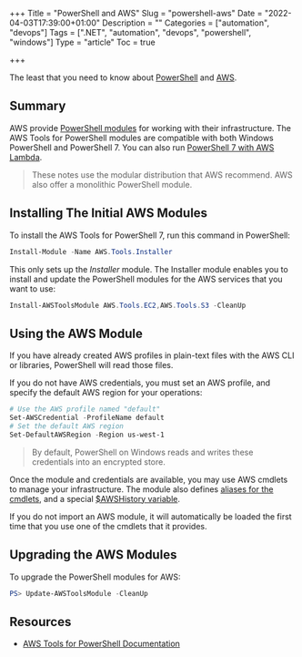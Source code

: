 +++
Title = "PowerShell and AWS"
Slug = "powershell-aws"
Date = "2022-04-03T17:39:00+01:00"
Description = ""
Categories = ["automation", "devops"]
Tags = [".NET", "automation", "devops", "powershell", "windows"]
Type = "article"
Toc = true

+++

The least that you need to know about [PowerShell](https://microsoft.com/powershell) and [AWS](https://aws.amazon.com/).

<!--more-->

## Summary

AWS provide [PowerShell modules](https://aws.amazon.com/powershell/) for working with their infrastructure. The AWS Tools for PowerShell modules are compatible with both Windows PowerShell and PowerShell 7. You can also run [PowerShell 7 with AWS Lambda](https://docs.aws.amazon.com/powershell/latest/userguide/pstools-lambda.html). 

> These notes use the modular distribution that AWS recommend. AWS also offer a monolithic PowerShell module.

## Installing The Initial AWS Modules

To install the AWS Tools for PowerShell 7, run this command in PowerShell:

~~~powershell
Install-Module -Name AWS.Tools.Installer
~~~

This only sets up the *Installer* module. The Installer module enables you to install and update the PowerShell modules for the AWS services that you want to use:

~~~powershell
Install-AWSToolsModule AWS.Tools.EC2,AWS.Tools.S3 -CleanUp
~~~

## Using the AWS Module

If you have already created AWS profiles in plain-text files with the AWS CLI or libraries, PowerShell will read those files.

If you do not have AWS credentials, you must set an AWS profile, and specify the default AWS region for your operations:

~~~powershell
# Use the AWS profile named "default"
Set-AWSCredential -ProfileName default
# Set the default AWS region
Set-DefaultAWSRegion -Region us-west-1
~~~

> By default, PowerShell on Windows reads and writes these credentials into an encrypted store. 

Once the module and credentials are available, you may use AWS cmdlets to manage your infrastructure. The module also defines [aliases for the cmdlets](https://docs.aws.amazon.com/powershell/latest/userguide/pstools-discovery-aliases.html), and a special [$AWSHistory variable](https://docs.aws.amazon.com/powershell/latest/userguide/pstools-pipelines.html).

If you do not import an AWS module, it will automatically be loaded the first time that you use one of the cmdlets that it provides.

## Upgrading the AWS Modules

To upgrade the PowerShell modules for AWS:

~~~powershell
PS> Update-AWSToolsModule -CleanUp
~~~

## Resources

- [AWS Tools for PowerShell Documentation](https://docs.aws.amazon.com/powershell/index.html)
